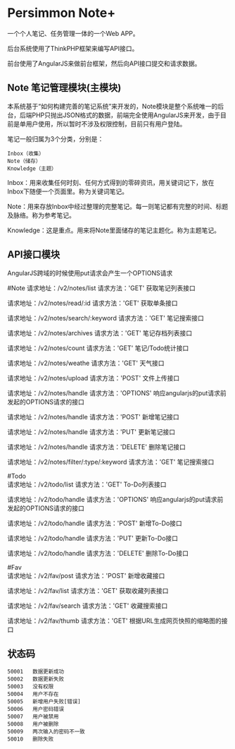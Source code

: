 # Persimmon Note+

一个个人笔记、任务管理一体的一个Web APP。

后台系统使用了ThinkPHP框架来编写API接口。

前台使用了AngularJS来做前台框架，然后向API接口提交和请求数据。

## Note 笔记管理模块(主模块)

本系统基于“如何构建完善的笔记系统”来开发的，Note模块是整个系统唯一的后台，后端PHP只抛出JSON格式的数据，前端完全使用AngularJS来开发，由于目前是单用户使用，所以暂时不涉及权限控制，目前只有用户登陆。

笔记一般归属为3个分类，分别是：

	Inbox（收集）
	Note（储存）
	Knowledge（主题）
	
Inbox：用来收集任何时刻、任何方式得到的零碎资讯，用关键词记下，放在Inbox下随便一个页面里。称为关键词笔记。

Note：用来存放Inbox中经过整理的完整笔记。每一则笔记都有完整的时间、标题及脉络。称为参考笔记。

Knowledge：这是重点。用来将Note里面储存的笔记主题化。称为主题笔记。

## API接口模块


AngularJS跨域的时候使用put请求会产生一个OPTIONS请求

#Note
请求地址：/v2/notes/list                     请求方法：'GET'         获取笔记列表接口

请求地址：/v2/notes/read/:id                 请求方法：'GET'         获取单条接口

请求地址：/v2/notes/search/:keyword          请求方法：'GET'         笔记搜索接口

请求地址：/v2/notes/archives                 请求方法：'GET'         笔记存档列表接口

请求地址：/v2/notes/count                    请求方法：'GET'         笔记/Todo统计接口

请求地址：/v2/notes/weathe                   请求方法：'GET'         天气接口

请求地址：/v2/notes/upload                   请求方法：'POST'        文件上传接口

请求地址：/v2/notes/handle                   请求方法：'OPTIONS'     响应angularjs的put请求前发起的OPTIONS请求的接口

请求地址：/v2/notes/handle                   请求方法：'POST'        新增笔记接口

请求地址：/v2/notes/handle                   请求方法：'PUT'         更新笔记接口

请求地址：/v2/notes/handle                   请求方法：'DELETE'      删除笔记接口

请求地址：/v2/notes/filter/:type/:keyword    请求方法：'GET'         笔记搜索接口

#Todo           
请求地址：/v2/todo/list                      请求方法：'GET'         To-Do列表接口

请求地址：/v2/todo/handle                    请求方法：'OPTIONS'     响应angularjs的put请求前发起的OPTIONS请求的接口

请求地址：/v2/todo/handle                    请求方法：'POST'        新增To-Do接口

请求地址：/v2/todo/handle                    请求方法：'PUT'         更新To-Do接口

请求地址：/v2/todo/handle                    请求方法：'DELETE'      删除To-Do接口

#Fav            
请求地址：/v2/fav/post                       请求方法：'POST'        新增收藏接口

请求地址：/v2/fav/list                       请求方法：'GET'         获取收藏列表接口

请求地址：/v2/fav/search                     请求方法：'GET'         收藏搜索接口

请求地址：/v2/fav/thumb                      请求方法：'GET'         根据URL生成网页快照的缩略图的接口



## 状态码

    50001   数据更新成功
    50002   数据更新失败
    50003   没有权限
    50004   用户不存在
    50005   新增用户失败[错误]
    50006   用户密码错误
    50007   用户被禁用
    50008   用户被删除
    50009   两次输入的密码不一致
    50010   删除失败

